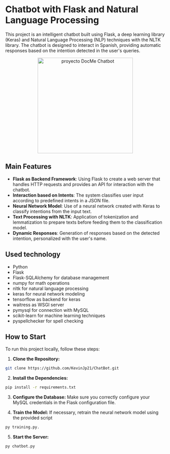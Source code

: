 # Chatbot with Flask and Natural Language Processing

This project is an intelligent chatbot built using Flask, a deep learning library (Keras) and Natural Language Processing (NLP) techniques with the NLTK library. The chatbot is designed to interact in Spanish, providing automatic responses based on the intention detected in the user's queries.

<div style="text-align: center;">
    <img src="https://portfolio-kj.vercel.app/assets/docme-chatbot-LzPG2RAO.webp" alt="proyecto DocMe Chatbot" width="300">
</div>

## Main Features

- **Flask as Backend Framework**: Using Flask to create a web server that handles HTTP requests and provides an API for interaction with the chatbot.
- **Interaction based on Intents**: The system classifies user input according to predefined intents in a JSON file.
- **Neural Network Model**: Use of a neural network created with Keras to classify intentions from the input text.
- **Text Processing with NLTK**: Application of tokenization and lemmatization to prepare texts before feeding them to the classification model.
- **Dynamic Responses**: Generation of responses based on the detected intention, personalized with the user's name.

## Used technology

- Python
- Flask
- Flask-SQLAlchemy for database management
- numpy for math operations
- nltk for natural language processing
- keras for neural network modeling
- tensorflow as backend for keras
- waitress as WSGI server
- pymysql for connection with MySQL
- scikit-learn for machine learning techniques
- pyspellchecker for spell checking

## How to Start

To run this project locally, follow these steps:

1. **Clone the Repository:**
```bash
git clone https://github.com/KevinJp21/ChatBot.git
```
2. **Install the Dependencies:**
```bash
pip install -r requirements.txt
```
3. **Configure the Database:**
Make sure you correctly configure your MySQL credentials in the Flask configuration file.

4. **Train the Model:**
If necessary, retrain the neural network model using the provided script
 ```bash
py training.py.
 ```
5. **Start the Server:**
```bash
py chatbot.py

